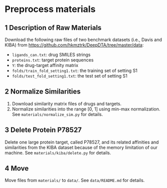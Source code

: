 # Preprocess materials

## 1 Description of Raw Materials
Download the following raw files of two benchmark datasets (i.e., Davis and KIBA) from https://github.com/hkmztrk/DeepDTA/tree/master/data:
- `ligands_can.txt`: drug SMILES strings
- `proteins.txt`: target protein sequences
- `Y`: the drug-target affinity matrix
- `folds/train_fold_setting1.txt`: the training set of setting S1
- `folds/test_fold_setting1.txt`: the test set of setting S1

## 2 Normalize Similarities
1. Download similarity matrix files of drugs and targets.
2. Normalize similarities into the range [0, 1] using min-max normalization. See `materials/normalize_sim.py` for details.

## 3 Delete Protein P78527
Delete one large protein target, called P78527, and its related affinities and similarities from the KIBA dataset because of the memory limitation of our machine. See `materials/kiba/delete.py` for details.

## 4 Move
Move files from `materials/` to `data/`. See `data/README.md` for details.
